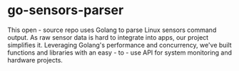 # go-sensors-parser
This open - source repo uses Golang to parse Linux sensors command output. As raw sensor data is hard to integrate into apps, our project simplifies it. Leveraging Golang's performance and concurrency, we've built functions and libraries with an easy - to - use API for system monitoring and hardware projects. 
